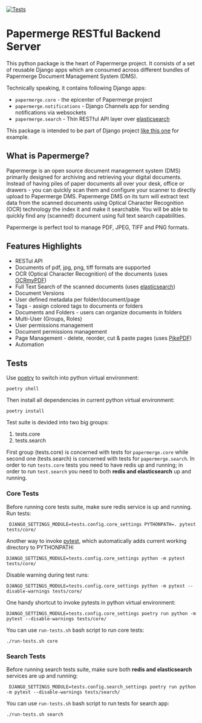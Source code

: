 [![Tests](https://github.com/papermerge/papermerge-core/actions/workflows/ci.yml/badge.svg)](https://github.com/papermerge/papermerge-core/actions/workflows/ci.yml)

# Papermerge RESTful Backend Server


This python package is the heart of Papermerge project. It consists of a set
of reusable Django apps which are consumed across different bundles of
Papermerge Document Management System (DMS).

Technically speaking, it contains following Django apps:

* ``papermerge.core`` - the epicenter of Papermerge project
* ``papermerge.notifications`` - Django Channels app for sending notifications via websockets
* ``papermerge.search`` - Thin RESTful API layer over [elasticsearch](https://github.com/elastic/elasticsearch)

This package is intended to be part of Django project [like this one](https://github.com/ciur/papermerge/) for example.

## What is Papermerge?

Papermerge is an open source document management system (DMS) primarily
designed for archiving and retrieving your digital documents. Instead of
having piles of paper documents all over your desk, office or drawers - you
can quickly scan them and configure your scanner to directly upload to
Papermerge DMS. Papermerge DMS on its turn will extract text data from the
scanned documents using Optical Character Recognition (OCR) technology the
index it and make it searchable. You will be able to quickly find any
(scanned!) document using full text search capabilities.

Papermerge is perfect tool to manage PDF, JPEG, TIFF and PNG formats.

## Features Highlights

* RESTul API
* Documents of pdf, jpg, png, tiff formats are supported
* OCR (Optical Character Recognition) of the documents (uses [OCRmyPDF](https://github.com/ocrmypdf/OCRmyPDF))
* Full Text Search of the scanned documents (uses [elasticsearch](https://github.com/elastic/elasticsearch))
* Document Versions
* User defined metadata per folder/document/page
* Tags - assign colored tags to documents or folders
* Documents and Folders - users can organize documents in folders
* Multi-User (Groups, Roles)
* User permissions management
* Document permissions management
* Page Management - delete, reorder, cut & paste pages (uses [PikePDF](https://github.com/pikepdf/pikepdf))
* Automation

## Tests

Use [poetry](https://python-poetry.org/) to switch into python virtual environment:

    poetry shell

Then install all dependencies in current python virtual environment:

    poetry install

Test suite is devided into two big groups:

1. tests.core
2. tests.search


First group (tests.core) is concerned with tests for `papermerge.core` while
second one (tests.search) is concerned with tests for `papermerge.search`. In
order to run `tests.core` tests you need to have redis up and running; in
order to run `test.search` you need to both **redis and elasticsearch** up and
running.

### Core Tests

Before running core tests suite, make sure redis service is up and running. Run tests:

     DJANGO_SETTINGS_MODULE=tests.config.core_settings PYTHONPATH=. pytest tests/core/

Another way to invoke [pytest](https://docs.pytest.org/en/latest/contents.html), which automatically adds
current working directory to PYTHONPATH:

    DJANGO_SETTINGS_MODULE=tests.config.core_settings python -m pytest tests/core/

Disable warning during test runs:

    DJANGO_SETTINGS_MODULE=tests.config.core_settings python -m pytest --disable-warnings tests/core/

One handy shortcut to invoke pytests in python virtual environment:

    DJANGO_SETTINGS_MODULE=tests.config.core_settings poetry run python -m pytest --disable-warnings tests/core/

You can use ``run-tests.sh`` bash script to run core tests:

    ./run-tests.sh core


### Search Tests

Before running search tests suite, make sure both **redis and elasticsearch**
services are up and running:

     DJANGO_SETTINGS_MODULE=tests.config.search_settings poetry run python -m pytest --disable-warnings tests/search/

You can use ``run-tests.sh`` bash script to run tests for search app:

    ./run-tests.sh search

